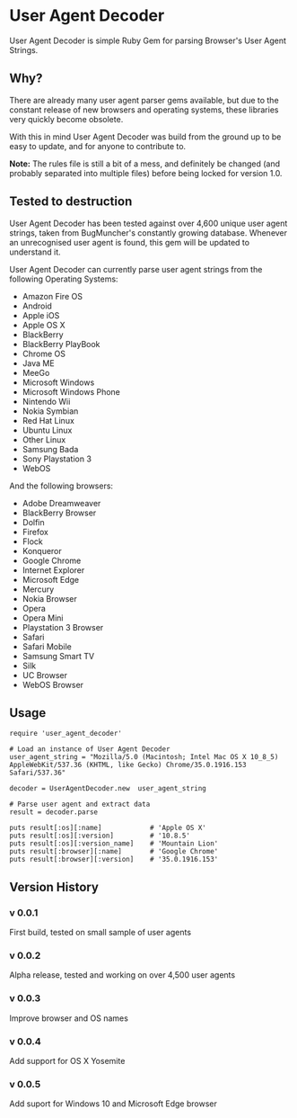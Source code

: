 # User Agent Decoder

User Agent Decoder is simple Ruby Gem for parsing Browser's User Agent Strings. 

## Why?
There are already many user agent parser gems available, but due to the constant release of new browsers and operating systems, these libraries very quickly become obsolete.

With this in mind User Agent Decoder was build from the ground up to be easy to update, and for anyone to contribute to.

**Note:** The rules file is still a bit of a mess, and definitely be changed (and probably separated into multiple files) before being locked for version 1.0.

## Tested to destruction
User Agent Decoder has been tested against over 4,600 unique user agent strings, taken from BugMuncher's constantly growing database. Whenever an unrecognised user agent is found, this gem will be updated to understand it.

User Agent Decoder can currently parse user agent strings from the following Operating Systems:

 - Amazon Fire OS
 - Android
 - Apple iOS
 - Apple OS X
 - BlackBerry
 - BlackBerry PlayBook
 - Chrome OS
 - Java ME
 - MeeGo
 - Microsoft Windows
 - Microsoft Windows Phone
 - Nintendo Wii
 - Nokia Symbian
 - Red Hat Linux
 - Ubuntu Linux
 - Other Linux
 - Samsung Bada
 - Sony Playstation 3
 - WebOS

And the following browsers:

 - Adobe Dreamweaver
 - BlackBerry Browser
 - Dolfin
 - Firefox
 - Flock
 - Konqueror
 - Google Chrome
 - Internet Explorer
 - Microsoft Edge
 - Mercury
 - Nokia Browser
 - Opera
 - Opera Mini
 - Playstation 3 Browser
 - Safari
 - Safari Mobile
 - Samsung Smart TV
 - Silk
 - UC Browser
 - WebOS Browser

## Usage

    require 'user_agent_decoder'

    # Load an instance of User Agent Decoder
    user_agent_string = "Mozilla/5.0 (Macintosh; Intel Mac OS X 10_8_5) AppleWebKit/537.36 (KHTML, like Gecko) Chrome/35.0.1916.153 Safari/537.36"

    decoder = UserAgentDecoder.new  user_agent_string

    # Parse user agent and extract data
    result = decoder.parse

    puts result[:os][:name]            # 'Apple OS X'
    puts result[:os][:version]         # '10.8.5'
    puts result[:os][:version_name]    # 'Mountain Lion'
    puts result[:browser][:name]       # 'Google Chrome'
    puts result[:browser][:version]    # '35.0.1916.153'

## Version History
### v 0.0.1
First build, tested on small sample of user agents

### v 0.0.2
Alpha release, tested and working on over 4,500 user agents

### v 0.0.3
Improve browser and OS names

### v 0.0.4
Add support for OS X Yosemite

### v 0.0.5
Add suport for Windows 10 and Microsoft Edge browser